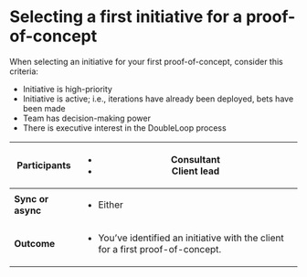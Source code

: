 # Selecting a first initiative for a proof-of-concept

When selecting an initiative for your first proof-of-concept, consider this criteria:

* Initiative is high-priority
* Initiative is active; i.e., iterations have already been deployed, bets have been made
* Team has decision-making power
* There is executive interest in the DoubleLoop process



| **Participants**  | <ul><li>Consultant</li><li>Client lead</li></ul>                                                |
| ----------------- | ----------------------------------------------------------------------------------------------- |
| **Sync or async** | <ul><li>Either</li></ul>                                                                        |
| **Outcome**       | <ul><li>You’ve identified an initiative with the client for a first proof-of-concept.</li></ul> |
